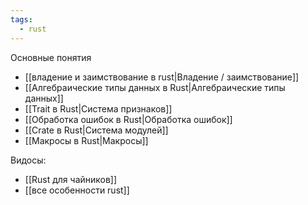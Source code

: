 ```yaml
---
tags:
  - rust
---
```

Основные понятия
- [[владение и заимствование в rust|Владение / заимствование]]
- [[Алгебраические типы данных в Rust|Алгебраические типы данных]]
- [[Trait в Rust|Система признаков]]
- [[Обработка ошибок в Rust|Обработка ошибок]]
- [[Crate в Rust|Система модулей]]
- [[Макросы в Rust|Макросы]]

Видосы:
- [[Rust для чайников]]
- [[все особенности rust]]